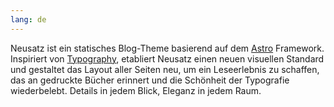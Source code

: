 ```yaml
---
lang: de
---
```


Neusatz ist ein statisches Blog-Theme basierend auf dem [Astro](https://astro.build/) Framework. Inspiriert von [Typography](https://astro-theme-typography.vercel.app/), etabliert Neusatz einen neuen visuellen Standard und gestaltet das Layout aller Seiten neu, um ein Leseerlebnis zu schaffen, das an gedruckte Bücher erinnert und die Schönheit der Typografie wiederbelebt. Details in jedem Blick, Eleganz in jedem Raum.
